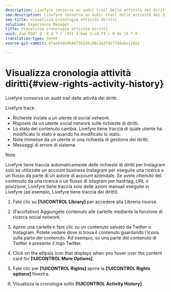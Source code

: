 ```yaml
---
description: Livefyre conserva un audit trail delle attività dei diritti.
seo-description: Livefyre conserva un audit trail delle attività dei diritti.
seo-title: Visualizza cronologia attività diritti
solution: Experience Manager
title: Visualizza cronologia attività diritti
uuid: daa 0587 d -8 d 7 f -431 d-bae 2-cd 73 c 0 de 15 f 0
translation-type: tm+mt
source-git-commit: 67aeb3de964473b326c88c3a3f81ff48a6a12652

---
```



# Visualizza cronologia attività diritti{#view-rights-activity-history}

Livefyre conserva un audit trail delle attività dei diritti.

Livefyre track:

* Richieste inviate a un utente di social network.
* Risposte da un utente social network sulle richieste di diritti.
* Lo stato del contenuto cambia. Livefyre tiene traccia di quale utente ha modificato lo stato e quando ha modificato lo stato.
* Note immesse da un utente in una richiesta di gestione dei diritti.
* Messaggi di errore di sistema.

>[!NOTE]
>
>Livefyre tiene traccia automaticamente delle richieste di diritti per Instagram solo se utilizzate un account business Instagram per eseguire una ricerca o un flusso da parte di un autore di account aziendale. Se avete ottenuto del contenuto da una ricerca o un flusso di istagram per hashtag, URL o posizione, Livefyre tiene traccia solo delle azioni manuali eseguite in Livefyre (ad esempio, Livefyre tiene traccia dei diritti).

1. Fate clic su **[!UICONTROL Library]** per accedere alla Libreria risorse.
1. (Facoltativo) Aggiungete contenuto alle cartelle mediante la funzione di ricerca social network.
1. Aprire una cartella e fare clic su un contenuto salvato da Twitter o Instagram. Potete vedere dove si trova il contenuto guardando l&#39;icona sulla parte del contenuto. Ad esempio, su una parte del contenuto di Twitter è presente il logo Twitter.
1. Click on the ellipsis icon that displays when you hover over the content card for **[!UICONTROL More Options]**.
1. Fate clic per **[!UICONTROL Rights]** aprire la **[!UICONTROL Rights options]** finestra.

1. Visualizza la cronologia sotto **[!UICONTROL Activity History]**.

